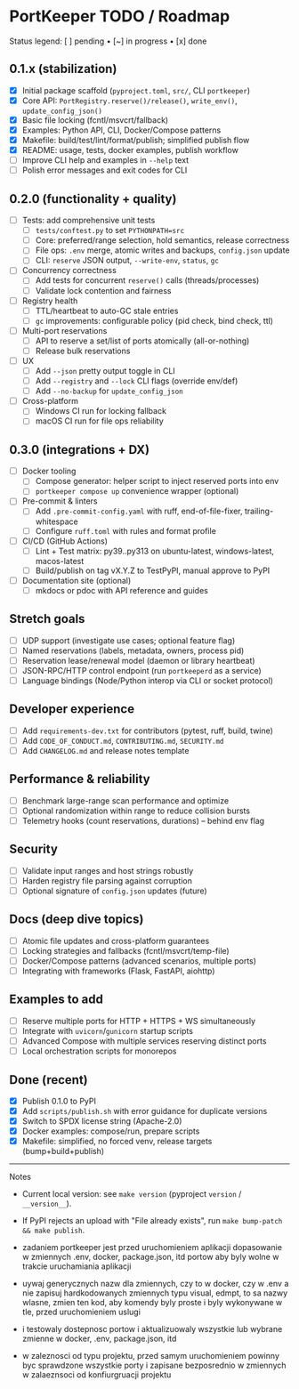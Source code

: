 # PortKeeper TODO / Roadmap

Status legend: [ ] pending • [~] in progress • [x] done

## 0.1.x (stabilization)
- [x] Initial package scaffold (`pyproject.toml`, `src/`, CLI `portkeeper`)
- [x] Core API: `PortRegistry.reserve()/release()`, `write_env()`, `update_config_json()`
- [x] Basic file locking (fcntl/msvcrt/fallback)
- [x] Examples: Python API, CLI, Docker/Compose patterns
- [x] Makefile: build/test/lint/format/publish; simplified publish flow
- [x] README: usage, tests, docker examples, publish workflow
- [ ] Improve CLI help and examples in `--help` text
- [ ] Polish error messages and exit codes for CLI

## 0.2.0 (functionality + quality)
- [ ] Tests: add comprehensive unit tests
  - [ ] `tests/conftest.py` to set `PYTHONPATH=src`
  - [ ] Core: preferred/range selection, hold semantics, release correctness
  - [ ] File ops: `.env` merge, atomic writes and backups, `config.json` update
  - [ ] CLI: `reserve` JSON output, `--write-env`, `status`, `gc`
- [ ] Concurrency correctness
  - [ ] Add tests for concurrent `reserve()` calls (threads/processes)
  - [ ] Validate lock contention and fairness
- [ ] Registry health
  - [ ] TTL/heartbeat to auto-GC stale entries
  - [ ] `gc` improvements: configurable policy (pid check, bind check, ttl)
- [ ] Multi-port reservations
  - [ ] API to reserve a set/list of ports atomically (all-or-nothing)
  - [ ] Release bulk reservations
- [ ] UX
  - [ ] Add `--json` pretty output toggle in CLI
  - [ ] Add `--registry` and `--lock` CLI flags (override env/def)
  - [ ] Add `--no-backup` for `update_config_json`
- [ ] Cross-platform
  - [ ] Windows CI run for locking fallback
  - [ ] macOS CI run for file ops reliability

## 0.3.0 (integrations + DX)
- [ ] Docker tooling
  - [ ] Compose generator: helper script to inject reserved ports into env
  - [ ] `portkeeper compose up` convenience wrapper (optional)
- [ ] Pre-commit & linters
  - [ ] Add `.pre-commit-config.yaml` with ruff, end-of-file-fixer, trailing-whitespace
  - [ ] Configure `ruff.toml` with rules and format profile
- [ ] CI/CD (GitHub Actions)
  - [ ] Lint + Test matrix: py39..py313 on ubuntu-latest, windows-latest, macos-latest
  - [ ] Build/publish on tag vX.Y.Z to TestPyPI, manual approve to PyPI
- [ ] Documentation site (optional)
  - [ ] mkdocs or pdoc with API reference and guides

## Stretch goals
- [ ] UDP support (investigate use cases; optional feature flag)
- [ ] Named reservations (labels, metadata, owners, process pid)
- [ ] Reservation lease/renewal model (daemon or library heartbeat)
- [ ] JSON-RPC/HTTP control endpoint (run `portkeeperd` as a service)
- [ ] Language bindings (Node/Python interop via CLI or socket protocol)

## Developer experience
- [ ] Add `requirements-dev.txt` for contributors (pytest, ruff, build, twine)
- [ ] Add `CODE_OF_CONDUCT.md`, `CONTRIBUTING.md`, `SECURITY.md`
- [ ] Add `CHANGELOG.md` and release notes template

## Performance & reliability
- [ ] Benchmark large-range scan performance and optimize
- [ ] Optional randomization within range to reduce collision bursts
- [ ] Telemetry hooks (count reservations, durations) – behind env flag

## Security
- [ ] Validate input ranges and host strings robustly
- [ ] Harden registry file parsing against corruption
- [ ] Optional signature of `config.json` updates (future)

## Docs (deep dive topics)
- [ ] Atomic file updates and cross-platform guarantees
- [ ] Locking strategies and fallbacks (fcntl/msvcrt/temp-file)
- [ ] Docker/Compose patterns (advanced scenarios, multiple ports)
- [ ] Integrating with frameworks (Flask, FastAPI, aiohttp)

## Examples to add
- [ ] Reserve multiple ports for HTTP + HTTPS + WS simultaneously
- [ ] Integrate with `uvicorn`/`gunicorn` startup scripts
- [ ] Advanced Compose with multiple services reserving distinct ports
- [ ] Local orchestration scripts for monorepos

## Done (recent)
- [x] Publish 0.1.0 to PyPI
- [x] Add `scripts/publish.sh` with error guidance for duplicate versions
- [x] Switch to SPDX license string (Apache-2.0)
- [x] Docker examples: compose/run, prepare scripts
- [x] Makefile: simplified, no forced venv, release targets (bump+build+publish)

---

Notes
- Current local version: see `make version` (pyproject `version` / `__version__`).
- If PyPI rejects an upload with "File already exists", run `make bump-patch && make publish`.



- zadaniem portkeeper jest przed uruchomieniem aplikacji dopasowanie w zmiennych .env, docker, package.json, itd portow aby byly wolne w trakcie uruchamiania aplikacji
- uywaj generycznych nazw dla zmiennych, czy to w docker, czy w .env a nie zapisuj hardkodowanych zmiennych typu visual, edmpt, to sa nazwy wlasne, zmien ten kod, aby komendy byly proste i byly wykonywane w tle, przed uruchomieniem uslugi 
- i testowaly dostepnosc portow i aktualizuowaly wszystkie lub wybrane zmienne w docker, .env, package.json, itd 
- w zaleznosci od typu projektu, przed samym uruchomieniem powinny byc sprawdzone wszystkie porty i zapisane bezposrednio w zmiennych w zalaeznsoci od konfiurgruacji projektu
